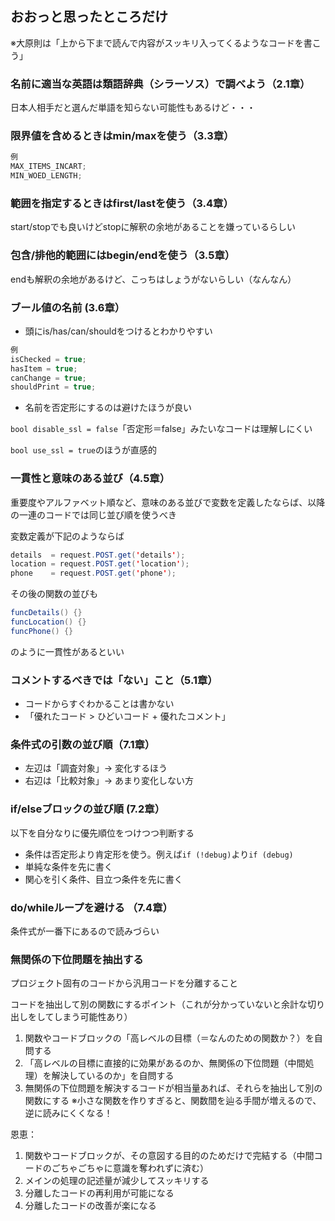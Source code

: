 ## おおっと思ったところだけ
※大原則は「上から下まで読んで内容がスッキリ入ってくるようなコードを書こう」

### 名前に適当な英語は類語辞典（シラーソス）で調べよう（2.1章）
日本人相手だと選んだ単語を知らない可能性もあるけど・・・

### 限界値を含めるときはmin/maxを使う（3.3章）
```example.java
例
MAX_ITEMS_INCART;
MIN_WOED_LENGTH;
```
### 範囲を指定するときはfirst/lastを使う（3.4章）
start/stopでも良いけどstopに解釈の余地があることを嫌っているらしい

### 包含/排他的範囲にはbegin/endを使う（3.5章）
endも解釈の余地があるけど、こっちはしょうがないらしい（なんなん）

### ブール値の名前 (3.6章）
- 頭にis/has/can/shouldをつけるとわかりやすい
```example.java
例
isChecked = true;
hasItem = true;
canChange = true;
shouldPrint = true;
```
- 名前を否定形にするのは避けたほうが良い

```bool disable_ssl = false```「否定形＝false」みたいなコードは理解しにくい

```bool use_ssl = true```のほうが直感的

### 一貫性と意味のある並び（4.5章）
重要度やアルファベット順など、意味のある並びで変数を定義したならば、以降の一連のコードでは同じ並び順を使うべき

変数定義が下記のようならば
```example.java
details  = request.POST.get('details');
location = request.POST.get('location');
phone    = request.POST.get('phone');
```
その後の関数の並びも
```example.java
funcDetails() {}
funcLocation() {}
funcPhone() {}
```
のように一貫性があるといい

### コメントするべきでは「ない」こと（5.1章）
- コードからすぐわかることは書かない
- 「優れたコード > ひどいコード + 優れたコメント」

### 条件式の引数の並び順（7.1章）
- 左辺は「調査対象」→ 変化するほう
- 右辺は「比較対象」→ あまり変化しない方

### if/elseブロックの並び順 (7.2章）
以下を自分なりに優先順位をつけつつ判断する
- 条件は否定形より肯定形を使う。例えば```if (!debug)```より```if (debug)```
- 単純な条件を先に書く
- 関心を引く条件、目立つ条件を先に書く

### do/whileループを避ける （7.4章）
条件式が一番下にあるので読みづらい

### 無関係の下位問題を抽出する
プロジェクト固有のコードから汎用コードを分離すること

コードを抽出して別の関数にするポイント（これが分かっていないと余計な切り出しをしてしまう可能性あり）
1. 関数やコードブロックの「高レベルの目標（＝なんのための関数か？）を自問する
2. 「高レベルの目標に直接的に効果があるのか、無関係の下位問題（中間処理）を解決しているのか」を自問する
3. 無関係の下位問題を解決するコードが相当量あれば、それらを抽出して別の関数にする
※小さな関数を作りすぎると、関数間を辿る手間が増えるので、逆に読みにくくなる！

恩恵：
1. 関数やコードブロックが、その意図する目的のためだけで完結する（中間コードのごちゃごちゃに意識を奪われずに済む）
2. メインの処理の記述量が減少してスッキリする
3. 分離したコードの再利用が可能になる
4. 分離したコードの改善が楽になる

